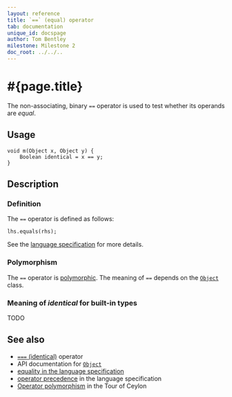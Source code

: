 ```yaml
---
layout: reference
title: `==` (equal) operator
tab: documentation
unique_id: docspage
author: Tom Bentley
milestone: Milestone 2
doc_root: ../../..
---
```


# #{page.title}

The non-associating, binary `==` operator is used to test whether its operands 
are *equal*.

## Usage 

    void m(Object x, Object y) {
        Boolean identical = x == y;
    }

## Description

### Definition

The `==` operator is defined as follows:

<!-- no-check -->
    lhs.equals(rhs);

See the [language specification](#{page.doc_root}/#{site.urls.spec_relative}#equalitycomparison) for more details.

### Polymorphism

The `==` operator is [polymorphic](#{page.doc_root}/reference/operator/operator-polymorphism). 
The meaning of `==` depends on the 
[`Object`](#{page.doc_root}/api/ceylon/language/class_Object.html) class.

### Meaning of *identical* for built-in types

TODO

## See also

* [`===` (identical)](../identical) operator
* API documentation for [`Object`](#{page.doc_root}/api/ceylon/language/class_Object.html)
* [equality in the language specification](#{page.doc_root}/#{site.urls.spec_relative}#equalitycomparison)
* [operator precedence](#{page.doc_root}/#{site.urls.spec_relative}#operatorprecedence) in the 
  language specification
* [Operator polymorphism](#{page.doc_root}/tour/language-module/#operator_polymorphism) 
  in the Tour of Ceylon

